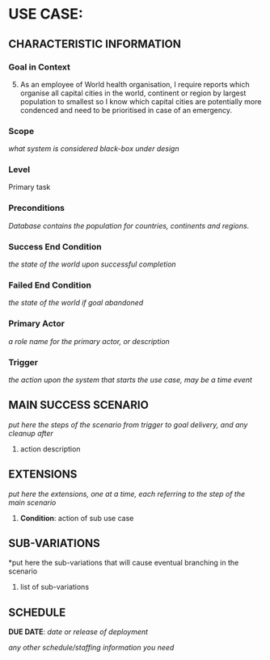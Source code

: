 # USE CASE: <number> <the name should be the goal as a short active verb phrase>

## CHARACTERISTIC INFORMATION

### Goal in Context

5. As an employee of World health organisation, I require reports which organise all capital cities in the world, continent or region by largest population to smallest so I know which capital cities are potentially more condenced and need to be prioritised in case of an emergency.

### Scope

*what system is considered black-box under design*

### Level

Primary task

### Preconditions

*Database contains the population for countries, continents and regions.*

### Success End Condition

*the state of the world upon successful completion*

### Failed End Condition

*the state of the world if goal abandoned*

### Primary Actor

*a role name for the primary actor, or description*

### Trigger

*the action upon the system that starts the use case, may be a time event*

## MAIN SUCCESS SCENARIO

*put here the steps of the scenario from trigger to goal delivery, and any cleanup after*

1. action description

## EXTENSIONS

*put here the extensions, one at a time, each referring to the step of the main scenario*

1. **Condition**: action of sub use case

## SUB-VARIATIONS

*put here the sub-variations that will cause eventual branching in the scenario

1. list of sub-variations

## SCHEDULE

**DUE DATE**: *date or release of deployment*

*any other schedule/staffing information you need*